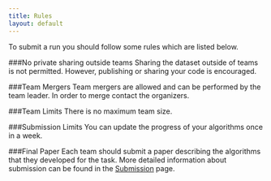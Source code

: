 ```yaml
---
title: Rules
layout: default
---
```

To submit a run you should follow some rules which are listed below.

###No private sharing outside teams
Sharing the dataset outside of teams is not permitted. However, publishing or sharing your code is encouraged.

###Team Mergers
Team mergers are allowed and can be performed by the team leader. In order to merge contact the organizers.

###Team Limits
There is no maximum team size.

###Submission Limits
You can update the progress of your algorithms once in a week.

###Final Paper
Each team should submit a paper describing the algorithms that they developed for the task. More detailed information about submission can be found in the [Submission](/submissions/) page.


<script>
  (function(i,s,o,g,r,a,m){i['GoogleAnalyticsObject']=r;i[r]=i[r]||function(){
  (i[r].q=i[r].q||[]).push(arguments)},i[r].l=1*new Date();a=s.createElement(o),
  m=s.getElementsByTagName(o)[0];a.async=1;a.src=g;m.parentNode.insertBefore(a,m)
  })(window,document,'script','//www.google-analytics.com/analytics.js','ga');

  ga('create', 'UA-49358167-1', 'recsyschallenge.com');
  ga('send', 'pageview');

</script>
